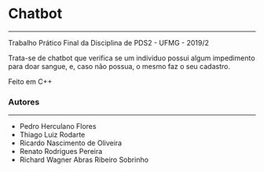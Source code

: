 # Chatbot

---------------------------------

Trabalho Prático Final da Disciplina de PDS2 - UFMG - 2019/2

Trata-se de chatbot que verifica se um individuo possui algum impedimento para doar sangue, e, caso não possua, o mesmo faz o seu cadastro.

Feito em C++

### Autores

---

- Pedro Herculano Flores
- Thiago Luiz Rodarte
- Ricardo Nascimento de Oliveira
- Renato Rodrigues Pereira
- Richard Wagner Abras Ribeiro Sobrinho
